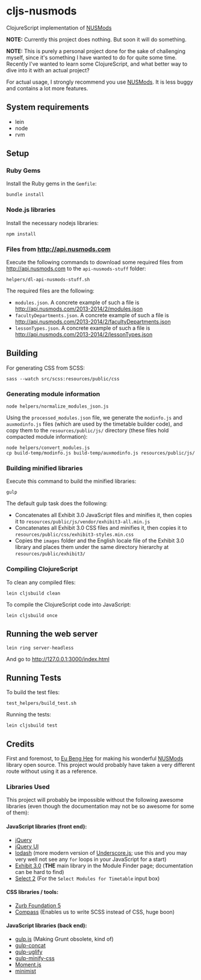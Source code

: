 # cljs-nusmods

ClojureScript implementation of [NUSMods](http://nusmods.com)

**NOTE:** Currently this project does nothing. But soon it will do something.

**NOTE:** This is purely a personal project done for the sake of challenging
myself, since it's something I have wanted to do for quite some time.
Recently I've wanted to learn some ClojureScript, and what better way to dive
into it with an actual project?

For actual usage, I strongly recommend you use [NUSMods](http://nusmods.com).
It is less buggy and contains a lot more features.

## System requirements

- lein
- node
- rvm

## Setup

### Ruby Gems

Install the Ruby gems in the `Gemfile`:

    bundle install

### Node.js libraries

Install the necessary nodejs libraries:

    npm install

### Files from http://api.nusmods.com

Execute the following commands to download some required files from
http://api.nusmods.com to the `api-nusmods-stuff` folder:

    helpers/dl-api-nusmods-stuff.sh

The required files are the following:

- `modules.json`. A concrete example of such a file is
http://api.nusmods.com/2013-2014/2/modules.json
- `facultyDepartments.json`. A concrete example of such a file is
http://api.nusmods.com/2013-2014/2/facultyDepartments.json
- `lessonTypes.json`. A concrete example of such a file is
http://api.nusmods.com/2013-2014/2/lessonTypes.json

## Building

For generating CSS from SCSS:

    sass --watch src/scss:resources/public/css

### Generating module information

    node helpers/normalize_modules_json.js

Using the `processed_modules.json` file, we generate the `modinfo.js` and
`auxmodinfo.js` files (which are used by the timetable builder code), and copy
them to the `resources/public/js/` directory (these files hold compacted module
information):

    node helpers/convert_modules.js
    cp build-temp/modinfo.js build-temp/auxmodinfo.js resources/public/js/

### Building minified libraries

Execute this command to build the minified libraries:

    gulp

The default gulp task does the following:

- Concatenates all Exhibit 3.0 JavaScript files and minifies it, then copies it
to `resources/public/js/vendor/exhibit3-all.min.js`
- Concatenates all Exhibit 3.0 CSS files and minifies it, then copies it to
`resources/public/css/exhibit3-styles.min.css`
- Copies the `images` folder and the English locale file of the Exhibit 3.0
library and places them under the same directory hierarchy at
`resources/public/exhibit3/`

### Compiling ClojureScript

To clean any compiled files:

    lein cljsbuild clean

To compile the ClojureScript code into JavaScript:

    lein cljsbuild once

## Running the web server

    lein ring server-headless

And go to http://127.0.0.1:3000/index.html

## Running Tests

To build the test files:

    test_helpers/build_test.sh

Running the tests:

    lein cljsbuild test

## Credits

First and foremost, to [Eu Beng Hee](https://github.com/ahbeng) for making
his wonderful [NUSMods](https://github.com/ahbeng/NUSMods) library open source.
This project would probably have taken a very different route without using it
as a reference.

### Libraries Used

This project will probably be impossible without the following awesome
libraries (even though the documentation may not be so awesome for some of
them):

#### JavaScript libraries (front end):
- [jQuery](http://jquery.com/)
- [jQuery UI](https://jqueryui.com/)
- [lodash](http://lodash.com/)
(more modern version of [Underscore.js](http://underscorejs.org/); use this and
you may very well not see any `for` loops in your JavaScript for a start)
- [Exhibit 3.0](http://www.simile-widgets.org/exhibit3/)
(**THE** main library in the Module Finder page; documentation can be hard to
find)
- [Select 2](http://ivaynberg.github.io/select2/)
(For the `Select Modules for Timetable` input box)

#### CSS libraries / tools:
- [Zurb Foundation 5](http://foundation.zurb.com/)
- [Compass](http://compass-style.org/)
(Enables us to write SCSS instead of CSS, huge boon)

#### JavaScript libraries (back end):
- [gulp.js](http://gulpjs.com/) (Making Grunt obsolete, kind of)
- [gulp-concat](https://github.com/wearefractal/gulp-concat)
- [gulp-uglify](https://www.npmjs.org/package/gulp-uglify)
- [gulp-minify-css](https://github.com/jonathanepollack/gulp-minify-css)
- [Moment.js](http://momentjs.com/)
- [minimist](https://github.com/substack/minimist)
